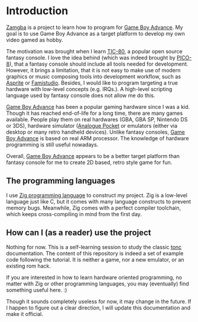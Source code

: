 # Introduction

[Zamgba](https://github.com/fuzhouch/zamgba) is a project to learn
how to program for [Game Boy Advance](https://en.wikipedia.org/wiki/Game_Boy_Advance).
My goal is to use Game Boy Advance as a target platform to
develop my own video gamed as hobby.

The motivation was brought when I learn [TIC-80](https://tic80.com), a
popular open source fantasy console. I love the idea behind
(which was indeed brought by
[PICO-8](https://www.lexaloffle.com/pico-8.php)), that a fantasy console
should include all tools needed for development. However, it brings a
limitation, that it is not easy to make use of modern
graphics or music composing tools into development workflow, such as
[Asprite](https://www.aseprite.org)
or [Famistudio](https://www.famistudio.org/).
Besides, I would like to program targeting a true hardware with
low-level concepts (e.g. IRQs.). A high-level
scripting language used by fantasy console does not allow me do this.

[Game Boy Advance](https://en.wikipedia.org/wiki/Game_Boy_Advance) has
been a popular gaming hardware since I was a kid.
Though it has reached end-of-life for a long time, there are many
games available. People play them on real hardwares (GBA, GBA SP,
Nintendo DS or 3DS), hardware simulator
([Analogue Pocket](https://www.analogue.co) or emulators
(either via desktop or many retro handheld devices). Unlike
fantasy consoles,
[Game Boy Advance](https://en.wikipedia.org/wiki/Game_Boy_Advance)
is based on real ARM processor. The knowledge of hardware programming
is still useful nowadays.

Overall, [Game Boy Advance](https://en.wikipedia.org/wiki/Game_Boy_Advance)
appears to be a better target platform than fantasy console for me to
create 2D based, retro style game for fun.

## The programming languages

I use [Zig programming language](https://ziglang.org) to construct my
project. Zig is a low-level language just like C, but it comes with many
language constructs to prevent memory bugs. Meanwhile, Zig comes with a
perfect compiler toolchain, which keeps cross-compiling in mind from
the first day.


## How can I (as a reader) use the project

Nothing for now. This is a self-learning session to study the classic
[tonc](https://www.coranac.com/tonc/text/toc.htm) documentation.
The content of this repository is indeed a set of example code following
the tutorial. It is neither a game, nor a new emulator,
or an existing rom hack. 

If you are interested in how to learn hardware oriented programming, no
matter with Zig or other programming languages, you may (eventually) find
something useful here. :)

Though it sounds completely useless for now, it may change in the future.
If I happen to figure out a clear direction, I will update this
documentation and make it official.
